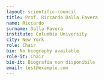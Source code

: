 ```yaml
---
layout: scientific-council
title: Prof. Riccardo Dalla Favera
name: Riccardo
surname: Dalla Favera
institute: Columbia University
city: New York
role: Chair
bio: No biography available
role-it: Chair
bio-it: Biografia non disponibile
email: test@example.com
---
```


